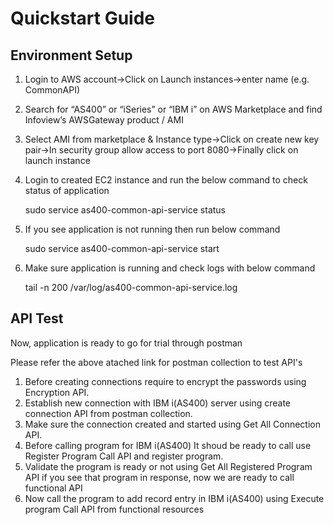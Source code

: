 # Quickstart Guide

## Environment Setup

1. Login to AWS account&rarr;Click on Launch instances&rarr;enter name (e.g. CommonAPI)
2. Search for “AS400” or “iSeries” or “IBM i” on AWS Marketplace and find Infoview’s AWSGateway product / AMI
3. Select AMI from marketplace & Instance type&rarr;Click on create new key pair&rarr;In security group allow access to port 8080&rarr;Finally click on launch instance
4. Login to created EC2 instance and run the below command to check status of application

     sudo service as400-common-api-service status

5. If you see application is not running then run below command 

     sudo service as400-common-api-service start 

6. Make sure application is running and check logs with below command

     tail -n 200 /var/log/as400-common-api-service.log
     
 
## API Test

Now, application is ready to go for trial through postman

Please refer the above atached link for postman collection to test API's

1. Before creating connections require to encrypt the passwords using Encryption API.
2. Establish new connection with IBM i(AS400) server using create connection API from postman collection.
3. Make sure the connection created and started using Get All Connection API.
4. Before calling program for IBM i(AS400) It shoud be ready to call use Register Program Call API and register program.
5. Validate the program is ready or not using Get All Registered Program API if you see that program in response, now we are ready to call functional API
6. Now call the program to add record entry in IBM i(AS400) using Execute program Call API from functional resources 



